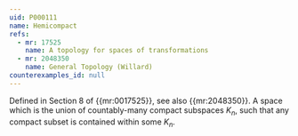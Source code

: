 ```yaml
---
uid: P000111
name: Hemicompact
refs:
  - mr: 17525
    name: A topology for spaces of transformations
  - mr: 2048350
    name: General Topology (Willard)
counterexamples_id: null
---
```


Defined in Section 8 of {{mr:0017525}}, see also {{mr:2048350}}. A space which is the union of countably-many
compact subspaces $K_n$, such that any compact subset is contained within some $K_n$.
